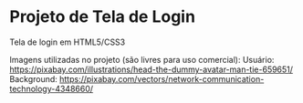 # Projeto de Tela de Login
Tela de login em HTML5/CSS3

Imagens utilizadas no projeto (são livres para uso comercial):
Usuário: https://pixabay.com/illustrations/head-the-dummy-avatar-man-tie-659651/
Background: https://pixabay.com/vectors/network-communication-technology-4348660/
